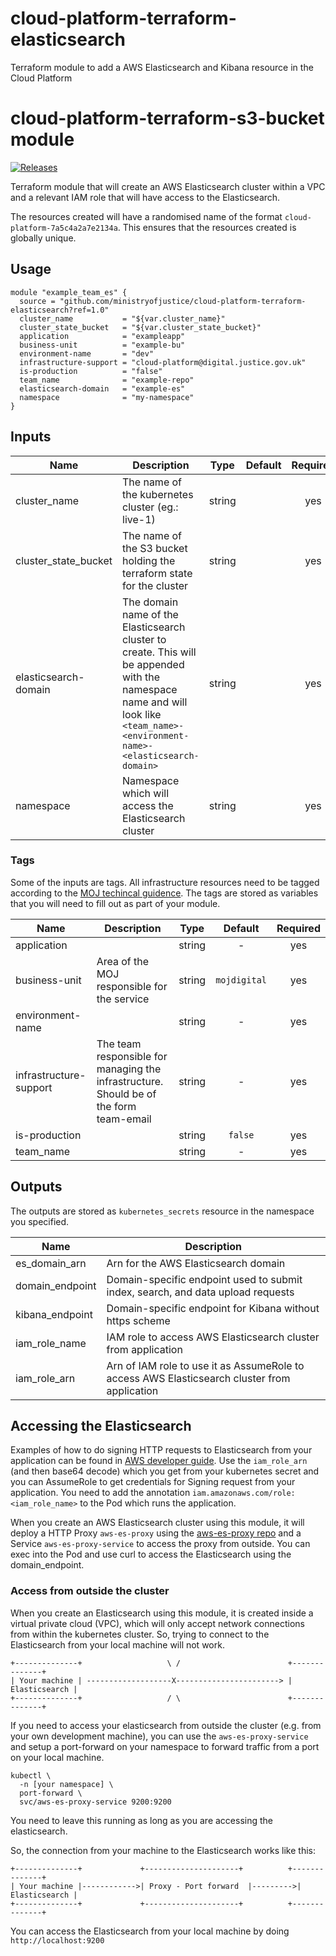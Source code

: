 # cloud-platform-terraform-elasticsearch
Terraform module to add a AWS Elasticsearch and Kibana resource in the Cloud Platform
# cloud-platform-terraform-s3-bucket module

[![Releases](https://img.shields.io/github/release/ministryofjustice/cloud-platform-terraform-elasticsearch/all.svg?style=flat-square)](https://github.com/ministryofjustice/cloud-platform-terraform-elasticsearch/releases)

Terraform module that will create an AWS Elasticsearch cluster within a VPC and a relevant IAM role that will have access to the Elasticsearch.

The resources created will have a randomised name of the format `cloud-platform-7a5c4a2a7e2134a`. This ensures that the resources created is globally unique.

## Usage

```hcl
module "example_team_es" {
  source = "github.com/ministryofjustice/cloud-platform-terraform-elasticsearch?ref=1.0"
  cluster_name           = "${var.cluster_name}"
  cluster_state_bucket   = "${var.cluster_state_bucket}"
  application            = "exampleapp"
  business-unit          = "example-bu"
  environment-name       = "dev"
  infrastructure-support = "cloud-platform@digital.justice.gov.uk"
  is-production          = "false"
  team_name              = "example-repo"
  elasticsearch-domain   = "example-es"
  namespace              = "my-namespace"
}
```

## Inputs

| Name | Description | Type | Default | Required |
|------|-------------|:----:|:-----:|:-----:|
| cluster_name | The name of the kubernetes cluster (eg.: live-1) | string |  | yes |
| cluster_state_bucket | The name of the S3 bucket holding the terraform state for the cluster | string | | yes |
| elasticsearch-domain | The domain name of the Elasticsearch cluster to create. This will be appended with the namespace name and will look like `<team_name>-<environment-name>-<elasticsearch-domain>`  | string | | yes |
| namespace | Namespace which will access the Elasticsearch cluster | string | | yes |
### Tags

Some of the inputs are tags. All infrastructure resources need to be tagged according to the [MOJ techincal guidence](https://ministryofjustice.github.io/technical-guidance/standards/documenting-infrastructure-owners/#documenting-owners-of-infrastructure). The tags are stored as variables that you will need to fill out as part of your module.

| Name | Description | Type | Default | Required |
|------|-------------|:----:|:-----:|:-----:|
| application |  | string | - | yes |
| business-unit | Area of the MOJ responsible for the service | string | `mojdigital` | yes |
| environment-name |  | string | - | yes |
| infrastructure-support | The team responsible for managing the infrastructure. Should be of the form team-email | string | - | yes |
| is-production |  | string | `false` | yes |
| team_name |  | string | - | yes |


## Outputs

The outputs are stored as `kubernetes_secrets` resource in the namespace you specified.

| Name | Description |
|------|-------------|
| es_domain_arn | Arn for the AWS Elasticsearch domain |
| domain_endpoint | Domain-specific endpoint used to submit index, search, and data upload requests |
| kibana_endpoint | Domain-specific endpoint for Kibana without https scheme |
| iam_role_name | IAM role to access AWS Elasticsearch cluster from application |
| iam_role_arn | Arn of IAM role to use it as AssumeRole to access AWS Elasticsearch cluster from application |

## Accessing the Elasticsearch 

Examples of how to do signing HTTP requests to Elasticsearch from your application can be found in [AWS developer guide](https://docs.aws.amazon.com/elasticsearch-service/latest/developerguide/es-request-signing.html). Use the `iam_role_arn` (and then base64 decode) which you get from your kubernetes secret and you can AssumeRole to get credentials for Signing request from your application. 
You need to add the annotation `iam.amazonaws.com/role: <iam_role_name>` to the Pod which runs the application.

When you create an AWS Elasticsearch cluster using this module, it will deploy a HTTP Proxy `aws-es-proxy` using the [aws-es-proxy repo](https://github.com/abutaha/aws-es-proxy) and a Service `aws-es-proxy-service` to access the proxy from outside. You can exec into the Pod and use curl to access the Elasticsearch using the domain_endpoint.

### Access from outside the cluster

When you create an Elasticsearch using this module, it is created inside a
virtual private cloud (VPC), which will only accept network connections from
within the kubernetes cluster.  So, trying to connect to the Elasticsearch from
your local machine will not work.

```
+--------------+                   \ /                        +--------------+
| Your machine | -------------------X-----------------------> | Elasticsearch |
+--------------+                   / \                        +--------------+
```

If you need to access your elasticsearch from outside the cluster (e.g. from your
own development machine), you can use the `aws-es-proxy-service` and setup a port-forward on your namespace to forward traffic from a port on your local machine.

```
kubectl \
  -n [your namespace] \
  port-forward \
  svc/aws-es-proxy-service 9200:9200
```

You need to leave this running as long as you are accessing the elasticsearch.

So, the connection from your machine to the Elasticsearch works like this:

```
+--------------+             +---------------------+          +--------------+
| Your machine |------------>| Proxy - Port forward  |--------->| Elasticsearch |
+--------------+             +---------------------+          +--------------+
```
You can access the Elasticsearch from your local machine by doing `http://localhost:9200`
